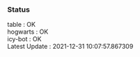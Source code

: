 ### Status


table : OK  
hogwarts : OK  
icy-bot : OK  
Latest Update : 2021-12-31 10:07:57.867309
